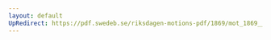 ```yaml
---
layout: default
UpRedirect: https://pdf.swedeb.se/riksdagen-motions-pdf/1869/mot_1869__ak__00103.pdf
---
```

